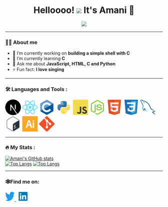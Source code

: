 <div align="center">
  <div>
    <h1> Helloooo! 
      <img src="https://media.giphy.com/media/hvRJCLFzcasrR4ia7z/giphy.gif" width="30px" />
      It's Amani 🙂
    </h1>
  </div>
  <img src="https://img.freepik.com/free-vector/programmer-work-with-working-day-symbols-flat-illustration_1284-60322.jpg?t=st=1668773727~exp=1668774327~hmac=b95f1e1520aa53d3f0063cac559ef1a5d74506ed23bc05ec58e6b66abecf85c0" >
</div>

<!--
**amanimavu/amanimavu** is a ✨ _special_ ✨ repository because its `README.md` (this file) appears on your GitHub profile.

Here are some ideas to get you started:
-->
----

### :man_technologist: About me
- 🔭 I’m currently working on **building a simple shell with C**
- 🌱 I’m currently learning **C**
- 💬 Ask me about **JavaScript, HTML, C and Python**
- ⚡ Fun fact: **I love singing**

---

### :hammer_and_wrench: Languages and Tools :
<div>
  <img src="https://github.com/devicons/devicon/blob/master/icons/nextjs/nextjs-original.svg" alt="java" title="nextjs" width="50" height="auto"/>
  <img src="https://github.com/devicons/devicon/blob/master/icons/react/react-original.svg" alt="react" title="react" width="50" height="auto"/>
  <img src="https://github.com/devicons/devicon/blob/master/icons/c/c-original.svg" alt="c" title="c" width="50" height="auto"/>
  <img src="https://github.com/devicons/devicon/blob/master/icons/python/python-original.svg" alt="python" title="python" width="50" height="auto" />
  <img src="https://github.com/devicons/devicon/blob/master/icons/javascript/javascript-original.svg" alt="javascript" title="javascript" width="50" height="auto">
  <img src="https://github.com/devicons/devicon/blob/master/icons/nodejs/nodejs-original.svg" alt="nodejs" title="nodejs" width="50" height="auto">
  <img src="https://github.com/devicons/devicon/blob/master/icons/html5/html5-original.svg" alt="html" title="html" width="50" height="auto" />
  <img src="https://github.com/devicons/devicon/blob/master/icons/css3/css3-original.svg" alt="css" title="css" width="50" height="auto" />
  <img src="https://github.com/devicons/devicon/blob/master/icons/mysql/mysql-original.svg" alt="mysql" title="mysql" width="50" height="auto" />
  <img src="https://github.com/devicons/devicon/blob/master/icons/bash/bash-original.svg" alt="bash" title="bash" width="50" height="auto" />
  <img src="https://github.com/devicons/devicon/blob/master/icons/illustrator/illustrator-plain.svg" alt="illustrator" title="illustrator" width="50" height="auto" />
  <img src="https://github.com/devicons/devicon/blob/master/icons/git/git-original.svg" alt="git" title="git" width="50" height="auto" />
</div>

---

### :fire: My Stats :
[![Amani's GitHub stats](https://github-readme-stats.vercel.app/api?username=amanimavu&show_icons=true&theme=radical#gh-dark-mode-only)](https://github.com/anuraghazra/github-readme-stats)
<br />
[![Top Langs](https://github-readme-stats.vercel.app/api/top-langs/?username=amanimavu&layout=compact&theme=radical#gh-dark-mode-only)](https://github.com/anuraghazra/github-readme-stats)
[![Top Langs](https://github-readme-stats.vercel.app/api/top-langs/?username=amanimavu&layout=compact&theme=radical#gh-light-mode-only)](https://github.com/anuraghazra/github-readme-stats)

---

### 🕸️Find me on:
<div>
  <a href="https://twitter.com/amanimavu">
    <img src="https://github.com/devicons/devicon/blob/master/icons/twitter/twitter-original.svg" alt="twitter" title="twitter" width="30" height="30" />
  </a>
  <span>&nbsp;<span>
  <a href="https://www.linkedin.com/in/amani-mavu/">
    <img src="https://github.com/devicons/devicon/blob/master/icons/linkedin/linkedin-original.svg" alt="linkedin" width="30" height="30" />
  </a>
</div>
